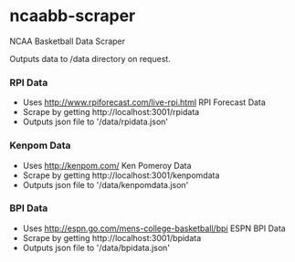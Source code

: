ncaabb-scraper
==============

NCAA Basketball Data Scraper

Outputs data to /data directory on request.

### RPI Data
* Uses http://www.rpiforecast.com/live-rpi.html RPI Forecast Data
* Scrape by getting http://localhost:3001/rpidata
* Outputs json file to '/data/rpidata.json'

### Kenpom Data
* Uses http://kenpom.com/ Ken Pomeroy Data 
* Scrape by getting http://localhost:3001/kenpomdata
* Outputs json file to '/data/kenpomdata.json'

### BPI Data
* Uses http://espn.go.com/mens-college-basketball/bpi ESPN BPI Data 
* Scrape by getting http://localhost:3001/bpidata
* Outputs json file to '/data/bpidata.json'
